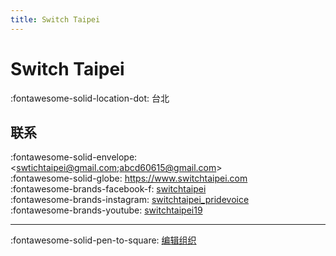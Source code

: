 ```yaml
---
title: Switch Taipei
---
```


# Switch Taipei

:fontawesome-solid-location-dot: 台北  


## 联系

:fontawesome-solid-envelope: <swtichtaipei@gmail.com;abcd60615@gmail.com>  
:fontawesome-solid-globe: <https://www.switchtaipei.com>  
:fontawesome-brands-facebook-f: [switchtaipei](https://www.facebook.com/switchtaipei)  
:fontawesome-brands-instagram: [switchtaipei_pridevoice](http://instagram.com/switchtaipei_pridevoice)  
:fontawesome-brands-youtube: [switchtaipei19](https://youtube.com/switchtaipei19)  

---

:fontawesome-solid-pen-to-square: [编辑组织](https://github.com/swingdance/orgs/issues/new?assignees=&labels=update+org&projects=&template=03-update_entity.yml&title=Update%20Org%3A%20zh_TW%20%E2%80%A2%20Switch%20Taipei&region=zh_TW&id=switch-taipei&name=Switch%20Taipei)
